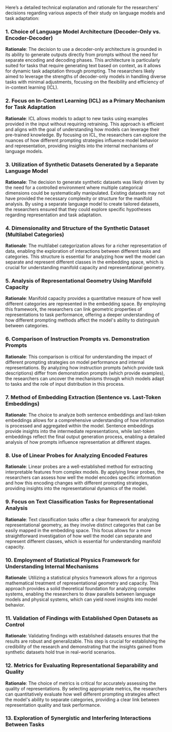 Here’s a detailed technical explanation and rationale for the researchers' decisions regarding various aspects of their study on language models and task adaptation:

### 1. Choice of Language Model Architecture (Decoder-Only vs. Encoder-Decoder)
**Rationale**: The decision to use a decoder-only architecture is grounded in its ability to generate outputs directly from prompts without the need for separate encoding and decoding phases. This architecture is particularly suited for tasks that require generating text based on context, as it allows for dynamic task adaptation through prompting. The researchers likely aimed to leverage the strengths of decoder-only models in handling diverse tasks with minimal adjustments, focusing on the flexibility and efficiency of in-context learning (ICL).

### 2. Focus on In-Context Learning (ICL) as a Primary Mechanism for Task Adaptation
**Rationale**: ICL allows models to adapt to new tasks using examples provided in the input without requiring retraining. This approach is efficient and aligns with the goal of understanding how models can leverage their pre-trained knowledge. By focusing on ICL, the researchers can explore the nuances of how different prompting strategies influence model behavior and representation, providing insights into the internal mechanisms of language models.

### 3. Utilization of Synthetic Datasets Generated by a Separate Language Model
**Rationale**: The decision to generate synthetic datasets was likely driven by the need for a controlled environment where multiple categorical dimensions could be systematically manipulated. Existing datasets may not have provided the necessary complexity or structure for the manifold analysis. By using a separate language model to create tailored datasets, the researchers ensured that they could explore specific hypotheses regarding representation and task adaptation.

### 4. Dimensionality and Structure of the Synthetic Dataset (Multilabel Categories)
**Rationale**: The multilabel categorization allows for a richer representation of data, enabling the exploration of interactions between different tasks and categories. This structure is essential for analyzing how well the model can separate and represent different classes in the embedding space, which is crucial for understanding manifold capacity and representational geometry.

### 5. Analysis of Representational Geometry Using Manifold Capacity
**Rationale**: Manifold capacity provides a quantitative measure of how well different categories are represented in the embedding space. By employing this framework, the researchers can link geometric properties of representations to task performance, offering a deeper understanding of how different prompting methods affect the model's ability to distinguish between categories.

### 6. Comparison of Instruction Prompts vs. Demonstration Prompts
**Rationale**: This comparison is critical for understanding the impact of different prompting strategies on model performance and internal representations. By analyzing how instruction prompts (which provide task descriptions) differ from demonstration prompts (which provide examples), the researchers can uncover the mechanisms through which models adapt to tasks and the role of input distribution in this process.

### 7. Method of Embedding Extraction (Sentence vs. Last-Token Embeddings)
**Rationale**: The choice to analyze both sentence embeddings and last-token embeddings allows for a comprehensive understanding of how information is processed and aggregated within the model. Sentence embeddings provide insights into the intermediate representations, while last-token embeddings reflect the final output generation process, enabling a detailed analysis of how prompts influence representation at different stages.

### 8. Use of Linear Probes for Analyzing Encoded Features
**Rationale**: Linear probes are a well-established method for extracting interpretable features from complex models. By applying linear probes, the researchers can assess how well the model encodes specific information and how this encoding changes with different prompting strategies, providing insights into the representational dynamics of the model.

### 9. Focus on Text Classification Tasks for Representational Analysis
**Rationale**: Text classification tasks offer a clear framework for analyzing representational geometry, as they involve distinct categories that can be easily mapped in the embedding space. This focus allows for a more straightforward investigation of how well the model can separate and represent different classes, which is essential for understanding manifold capacity.

### 10. Employment of Statistical Physics Framework for Understanding Internal Mechanisms
**Rationale**: Utilizing a statistical physics framework allows for a rigorous mathematical treatment of representational geometry and capacity. This approach provides a solid theoretical foundation for analyzing complex systems, enabling the researchers to draw parallels between language models and physical systems, which can yield novel insights into model behavior.

### 11. Validation of Findings with Established Open Datasets as Control
**Rationale**: Validating findings with established datasets ensures that the results are robust and generalizable. This step is crucial for establishing the credibility of the research and demonstrating that the insights gained from synthetic datasets hold true in real-world scenarios.

### 12. Metrics for Evaluating Representational Separability and Quality
**Rationale**: The choice of metrics is critical for accurately assessing the quality of representations. By selecting appropriate metrics, the researchers can quantitatively evaluate how well different prompting strategies affect the model's ability to separate categories, providing a clear link between representation quality and task performance.

### 13. Exploration of Synergistic and Interfering Interactions Between Tasks
